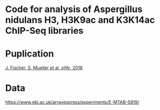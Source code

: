 # Code for analysis of Aspergillus nidulans H3, H3K9ac and K3K14ac ChIP-Seq libraries

# Puplication
[J. Fischer, S. Mueller et al, *elife*, 2018](https://elifesciences.org/articles/40969)

# Data
https://www.ebi.ac.uk/arrayexpress/experiments/E-MTAB-5819/
